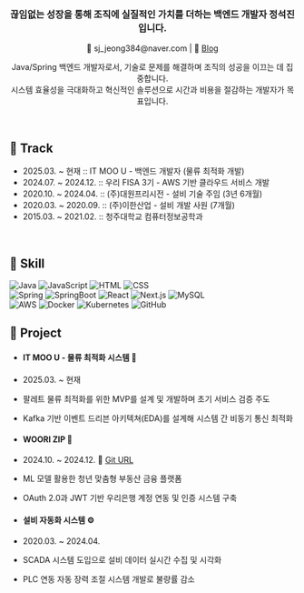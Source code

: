 <h3 align="center">끊임없는 성장을 통해 조직에 실질적인 가치를 더하는 백엔드 개발자 정석진입니다.</h3>
<p align="center">
 📧 sj_jeong384@naver.com | 
 📝 <a href="https://1223tjrwls.tistory.com">Blog</a>
</p>

<p align="center">
Java/Spring 백엔드 개발자로서, 기술로 문제를 해결하며 조직의 성공을 이끄는 데 집중합니다.<br>
시스템 효율성을 극대화하고 혁신적인 솔루션으로 시간과 비용을 절감하는 개발자가 목표입니다.
</p>

<br>

## 📌 Track
- 2025.03. ~ 현재 :: IT MOO U - 백엔드 개발자 (물류 최적화 개발)
- 2024.07. ~ 2024.12. :: 우리 FISA 3기 - AWS 기반 클라우드 서비스 개발
- 2020.10. ~ 2024.04. :: (주)대원프리시전 - 설비 기술 주임 (3년 6개월)
- 2020.03. ~ 2020.09. :: (주)이한산업 - 설비 개발 사원 (7개월)
- 2015.03. ~ 2021.02. :: 청주대학교 컴퓨터정보공학과
<br>

## 📌 Skill
![Java](https://img.shields.io/badge/java-%23ED8B00.svg?style=for-the-badge&logo=openjdk&logoColor=white)
![JavaScript](https://img.shields.io/badge/javascript-%23323330.svg?style=for-the-badge&logo=javascript&logoColor=%23F7DF1E)
![HTML](https://img.shields.io/badge/html-%23E34F26.svg?style=for-the-badge&logo=html5&logoColor=white)
![CSS](https://img.shields.io/badge/css-%231572B6.svg?style=for-the-badge&logo=css3&logoColor=white)
<br>
![Spring](https://img.shields.io/badge/spring-%236DB33F.svg?style=for-the-badge&logo=spring&logoColor=white)
![SpringBoot](https://img.shields.io/badge/springboot-%236DB33F.svg?style=for-the-badge&logo=springboot&logoColor=white)
![React](https://img.shields.io/badge/react-%2320232a.svg?style=for-the-badge&logo=react&logoColor=%2361DAFB)
![Next.js](https://img.shields.io/badge/Next-black?style=for-the-badge&logo=next.js&logoColor=white)
![MySQL](https://img.shields.io/badge/mysql-%2300f.svg?style=for-the-badge&logo=mysql&logoColor=white)
<br>
![AWS](https://img.shields.io/badge/AWS-%23FF9900.svg?style=for-the-badge&logo=amazon-aws&logoColor=white)
![Docker](https://img.shields.io/badge/docker-%230db7ed.svg?style=for-the-badge&logo=docker&logoColor=white)
![Kubernetes](https://img.shields.io/badge/kubernetes-%23326ce5.svg?style=for-the-badge&logo=kubernetes&logoColor=white)
![GitHub](https://img.shields.io/badge/github-%23121011.svg?style=for-the-badge&logo=github&logoColor=white)
<br>

## 📌 Project

- <h4>IT MOO U - 물류 최적화 시스템 🚛</h4>

 - 2025.03. ~ 현재
 - 팔레트 물류 최적화를 위한 MVP를 설계 및 개발하며 초기 서비스 검증 주도
 - Kafka 기반 이벤트 드리븐 아키텍쳐(EDA)를 설계해 시스템 간 비동기 통신 최적화

- <h4>WOORI ZIP 🏡</h4>

 - 2024.10. ~ 2024.12. 🔗 [Git URL](https://github.com/Jeongseokjin/woori-zip)
 - ML 모델 활용한 청년 맞춤형 부동산 금융 플랫폼
 - OAuth 2.0과 JWT 기반 우리은행 계정 연동 및 인증 시스템 구축

- <h4>설비 자동화 시스템 ⚙️</h4>

 - 2020.03. ~ 2024.04.
 - SCADA 시스템 도입으로 설비 데이터 실시간 수집 및 시각화
 - PLC 연동 자동 장력 조절 시스템 개발로 불량률 감소

<br>
